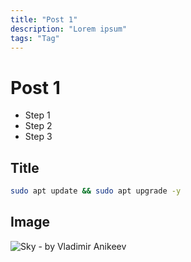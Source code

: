 ```yaml
---
title: "Post 1"
description: "Lorem ipsum"
tags: "Tag"
---
```


# Post 1

- Step 1
- Step 2
- Step 3

## Title
```bash
sudo apt update && sudo apt upgrade -y
```

## Image
![Sky - by Vladimir Anikeev](/images/sky.jpg "Sky")